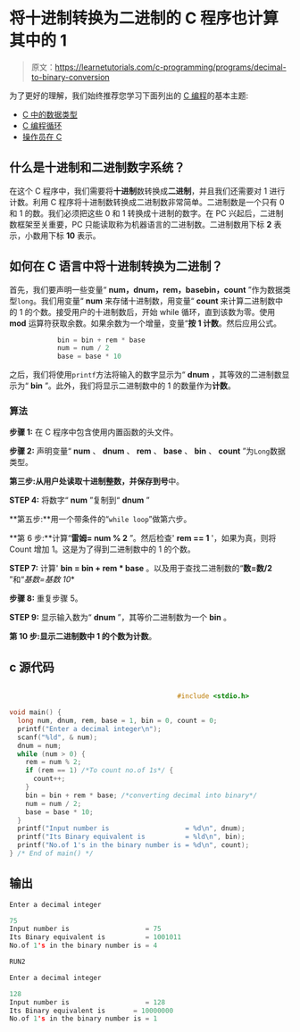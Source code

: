 # 将十进制转换为二进制的 C 程序也计算其中的 1

> 原文：<https://learnetutorials.com/c-programming/programs/decimal-to-binary-conversion>

为了更好的理解，我们始终推荐您学习下面列出的 [C 编程](../ "C programming")的基本主题:

*   [C 中的数据类型](../../c-programming/data-types-modifiers)
*   [C 编程循环](../../c-programming/loops "C programming loops")
*   [操作员在 C](../../c-programming/operators)

## 什么是十进制和二进制数字系统？

在这个 C 程序中，我们需要将**十进制**数转换成**二进制**，并且我们还需要对 1 进行计数。利用 C 程序将十进制数转换成二进制数非常简单。二进制数是一个只有 0 和 1 的数。我们必须把这些 0 和 1 转换成十进制的数字。在 PC 兴起后，二进制数框架至关重要，PC 只能读取称为机器语言的二进制数。二进制数用下标 **2** 表示，小数用下标 **10** 表示。

## 如何在 C 语言中将十进制转换为二进制？

首先，我们要声明一些变量“ **num，dnum，rem，basebin，count** ”作为数据类型`long`。我们用变量“ **num** 来存储十进制数，用变量“ **count** 来计算二进制数中的 1 的个数。接受用户的十进制数后，开始 while 循环，直到该数为零。使用 **mod** 运算符获取余数。如果余数为一个增量，变量“**按 **1** 计数**。然后应用公式。

```c
            bin = bin + rem * base
            num = num / 2 
            base = base * 10

```

之后，我们将使用`printf`方法将输入的数字显示为“ **dnum** ，其等效的二进制数显示为“ **bin** ”。此外，我们将显示二进制数中的 1 的数量作为**计数**。

### 算法

**步骤 1:** 在 C 程序中包含使用内置函数的头文件。

**步骤 2:** 声明变量“ **num** 、 **dnum** 、 **rem** 、 **base** 、 **bin** 、 **count** ”为`Long`数据类型。

**第三步:**从用户处读取十进制整数，并保存到**号**中。

**STEP 4:** 将数字“ **num** ”复制到“ **dnum** ”

**第五步:**用一个带条件的“`while loop`”做第六步。

**第 6 步:**计算“**雷姆= num % 2** ”。然后检查' **rem == 1** '，如果为真，则将 Count 增加 1。这是为了得到二进制数中的 1 的个数。

**STEP 7:** 计算' **bin = bin + rem * base** 。以及用于查找二进制数的“**数=数/2** ”和“**基数=基数* 10**

**步骤 8:** 重复步骤 5。

**STEP 9:** 显示输入数为“ **dnum** ”，其等价二进制数为一个 **bin** 。

**第 10 步:**显示二进制数中 **1** 的个数为**计数**。

## c 源代码

```c

                                          #include <stdio.h>

void main() {
  long num, dnum, rem, base = 1, bin = 0, count = 0;
  printf("Enter a decimal integer\n");
  scanf("%ld", & num);
  dnum = num;
  while (num > 0) {
    rem = num % 2;
    if (rem == 1) /*To count no.of 1s*/ {
      count++;
    }
    bin = bin + rem * base; /*converting decimal into binary*/
    num = num / 2;
    base = base * 10;
  }
  printf("Input number is                   = %d\n", dnum);
  printf("Its Binary equivalent is          = %ld\n", bin);
  printf("No.of 1's in the binary number is = %d\n", count);
} /* End of main() */

```

## 输出

```c
Enter a decimal integer

75
Input number is                   = 75
Its Binary equivalent is          = 1001011
No.of 1's in the binary number is = 4

RUN2

Enter a decimal integer

128
Input number is                   = 128
Its Binary equivalent is       = 10000000
No.of 1's in the binary number is = 1
```